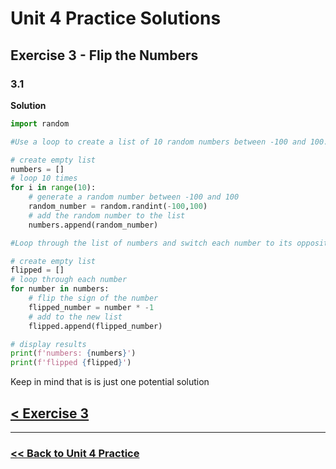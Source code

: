 # Unit 4 Practice Solutions

## Exercise 3 - Flip the Numbers

### **3.1**

**Solution**

```python
import random

#Use a loop to create a list of 10 random numbers between -100 and 100.

# create empty list
numbers = []
# loop 10 times
for i in range(10):
    # generate a random number between -100 and 100
    random_number = random.randint(-100,100)
    # add the random number to the list
    numbers.append(random_number)

#Loop through the list of numbers and switch each number to its opposite sign.

# create empty list
flipped = []
# loop through each number
for number in numbers:
    # flip the sign of the number
    flipped_number = number * -1
    # add to the new list
    flipped.append(flipped_number)

# display results
print(f'numbers: {numbers}')
print(f'flipped {flipped}')
```

Keep in mind that is is just one potential solution

## [< Exercise 3](../exercise_3.md)

---

### [<< Back to Unit 4 Practice](/practice/unit_4/)